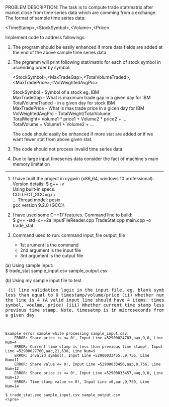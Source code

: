 PROBLEM DESCRIPTION:
  The task is to compute trade stat/matrix after market close from time series
  data which are comming from a exchange. The format of sample time series data:

  \<TimeStamp\>,\<StockSymbol\>,\<Volume\>,\<Price\>

Implement code to address followings:
  1. The program should be easily enhanced if more data fields are added at the
  end of the above sample time series data. 
  2. The prgramm will print following stat/matrix for each of stock symbol in
     ascending order by symbol:

     \<StockSymbol\>,\<MaxTradeGap\>,\<TotalVolumeTraded\>,\<MaxTradePrice\>,\<VolWeightedAvgPrc\>

     StockSymbol - Symbol of a stock eg. IBM\
     MaxTradeGap - What is maximum trade gap in a given day for IBM\
     TotalVolumeTraded - in a given day for stock IBM\
     MaxTradePrice - What is max trade price in a gicen day for IBM\
     VolWeightedAvgPrc - TotalWeight/TotalVolume\
         TotalWeight= Volume1 * price1 + Volume2 * price2 + ...  
         TotalVolume = Volume1 + Volume2 + ...  
     
     The code should easily be enhanced if more stat are added or if we want
     fewer stat from above given stat.  
 3. The code should not process invalid time series data
 4. Due to large input timeseries data consider the fact of machine's main memory limitation
----------------------------------------------------------------------

1. I have built the project in cygwin (x86_64, windows 10 professional). Version
details:
$ g++ -v\
Using built-in specs.\
COLLECT_GCC=g++\
...
Thread model: posix\
gcc version 9.2.0 (GCC)\
 
2. I have used some C++17 features. Command line to build:\
  $ g++ -std=c++2a  InputFileReader.cpp TradeStat.cpp main.cpp -o trade_stat

3. Command used to run: command input_file output_file
   - 1st arument is the command
   - 2nd argument is the input file
   - 3rd argument is the output file

  (a) Using sample input:\
     $ trade_stat sample_input.csv sample_output.csv

  (b) Using my sample input file to test\
    <pre>
      (i) line validation logic in the input file, eg. blank symbol or less than equal to 0 timestamp/volume/price
      (ii) whether number items in the line is 4 (A valid input line should have 4 items: timestamp, symbol, voulme, price)
      (iii) Whether current time stamp less than previous time stamp. Note, timesatmp is in microseconds from midnight of a given day
      
    Example error sample while processing sample_input.csv:
        ERROR: Share price is <= 0!, Input Line =52900024703,aax,9,0, Line Num=4
        ERROR: Current time stamp is less than previous time stamp!, Input Line =52900027780,aac,21,638, Line Num=9
        ERROR: Invalid symbol!, Input Line =52900033455,,9,756, Line Num=11
        ERROR: Share value <= 0!, Input Line =52900033456,aap,0,756, Line Num=12
        ERROR: Share price is <= 0!, Input Line =52900033457,aaq,9,0, Line Num=13
        ERROR: Time stamp value <= 0!, Input Line =0,aar,9,759, Line Num=14
        
    $ trade_stat.exe sample_input.csv sample_output.csv
    <\pre>
